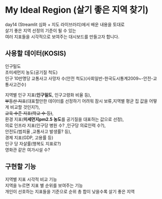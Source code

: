 # My Ideal Region (살기 좋은 지역 찾기)
day14 (Streamlit 심화 + 지도 라이브러리)에서 배운 내용을 토대로<br>
살기 좋은 지역 선정의 기준이 될 수 있는<br>
여러 지표들을 시각적으로 보여주는 대시보드를 만들고자 합니다.

## 사용할 데이터(KOSIS)
인구밀도<br>
초미세먼지 농도(공기질 척도)<br>
인구 10만명당 교통사고 사망자 수(안전 척도)(사회일반-한국도시통계2009~-안전-교통사고건수)<br>

지역별 인구 지표(**인구밀도**, 인구고령화 비율 등),<br>
~~부동산 지표~~(대표할만한 데이터를 선정하기 어려워 잠시 보류,지역별 평균 집 값을 어떻게 비교할 것인지?), <br>
~~교육 수준 지표(학교 수 등)~~, <br>
환경 지표(**미세먼지pm2.5 농도**를 공기질을 대표하는 값으로 선정), <br>
의료 인프라 지표(인구당 병원 수? ,인구당 의료인력 수?),<br>
안전도(범죄율 ,교통사고 발생률? 등), <br>
경제 지표(GDP, 고용률 등)<br>
인구 당 자살률(행복도 지표로?)<br>
영화관 같은 여가시설 수? <br>

## 구현할 기능
지역별 지표 시각적 비교 기능<br>
지역을 누르면 지표 별 순위를 보여주는 기능<br>
개인이 선호하는 지표들을 기준으로 순위 총 합이 낮을수록 살기 좋은 지역<br>